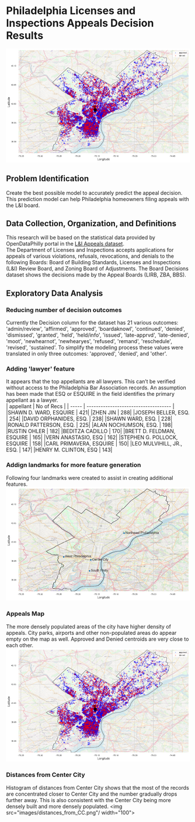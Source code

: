 # Philadelphia Licenses and Inspections Appeals Decision Results
<img src="images/appeal_map.png"/>  

## Problem Identification  
Create the best possible model to accurately predict the appeal decision. This prediction model can help Philadelphia homeowners filing appeals with the L&I board. 

## Data Collection, Organization, and Definitions  
This research will be based on the statistical data provided by OpenDataPhilly portal in the [L&I Appeals dataset](https://www.opendataphilly.org/dataset/license-and-inspections-appeals/resource/b721ad52-9e27-46d2-b494-6bf0ef1c7603).  
The Department of Licenses and Inspections accepts applications for appeals of various violations, refusals, revocations, and denials to the following Boards: Board of Building Standards, Licenses and Inspections (L&I) Review Board, and Zoning Board of Adjustments. The Board Decisions dataset shows the decisions made by the Appeal Boards (LIRB, ZBA, BBS).  
  
## Exploratory Data Analysis  
### Reducing number of decision outcomes
Currently the Decision column for the dataset has 21 various outcomes: 'admin/review', 'affirmed', 'approved', 'boardaknowl', 'continued', 'denied', 'dismissed', 'granted', 'held', 'held/info', 'issued', 'late-apprvd', 'late-denied', 'moot', 'newhearnot', 'newhearyes', 'refused', 'remand', 'reschedule', 'revised', 'sustained'. To simplify the modeling process these values were translated in only three outcomes: 'approved', 'denied', and 'other'.  
### Adding 'lawyer' feature  
It appears that the top appellants are all lawyers. This can’t be verified without access to the Philadelphia Bar Association records. 
An assumption has been made that ESQ or ESQUIRE in the field identifies the primary appellant as a lawyer.  
| appellant | No of Recs |
| ----- | ------------------------------------ |
|SHAWN D. WARD, ESQUIRE | 421|
|ZHEN JIN | 288|
|JOSEPH BELLER, ESQ. | 254|
|DAVID ORPHANIDES, ESQ. | 238|
|SHAWN WARD, ESQ. | 228|
|RONALD PATTERSON, ESQ. | 225|
|ALAN NOCHUMSON, ESQ. | 198|
|RUSTIN OHLER | 182|
|BEDITZA CADILLO | 170|
|BRETT D. FELDMAN, ESQUIRE | 165|
|VERN ANASTASIO, ESQ | 162|
|STEPHEN G. POLLOCK, ESQUIRE | 158|
|CARL PRIMAVERA, ESQUIRE | 150|
|LEO MULVIHILL, JR., ESQ. | 147|
|HENRY M. CLINTON, ESQ | 143|

### Addign landmarks for more feature generation
Following four landmarks were created to assist in creating additional features.
<img src="images/landmarks_map.png"/>  

### Appeals Map
The more densely populated areas of the city have higher density of appeals. City parks, airports and other non-populated areas do appear empty on the map as well.
Approved and Denied centroids are very close to each other.
<img src="images/appeal_map.png"/>  

### Distances from Center City
Histogram of distances from Center City shows that the most of the records are concentrated closer to Center City and the number gradually drops further away. This is also consistent with the Center City being more densely built and more densely populated.
<img src="images/distances_from_CC.png"/  width="100">  



